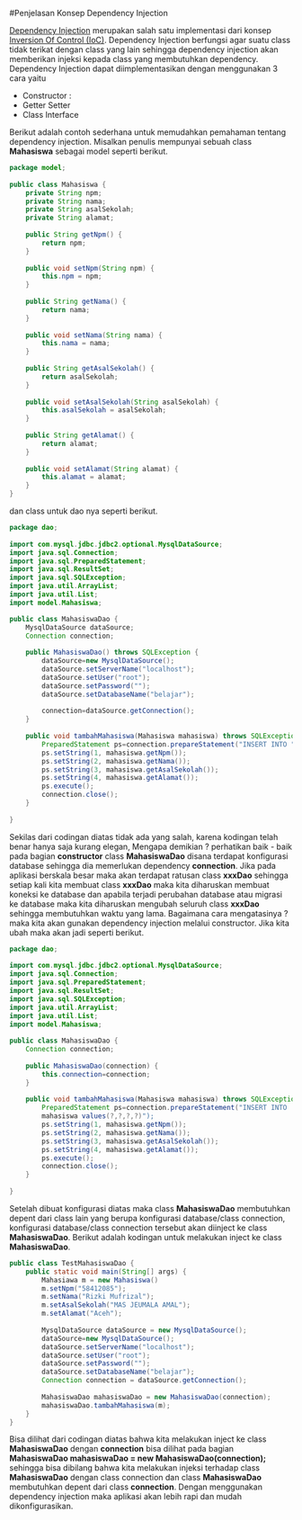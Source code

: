 #Penjelasan Konsep Dependency Injection

[Dependency Injection](https://en.wikipedia.org/wiki/Dependency_injection) merupakan salah satu implementasi dari konsep [Inversion Of Control (IoC)](https://en.wikipedia.org/wiki/Inversion_of_control). Dependency Injection berfungsi agar suatu class tidak terikat dengan class yang lain sehingga dependency injection akan memberikan injeksi kepada class yang membutuhkan dependency. Dependency Injection dapat diimplementasikan dengan menggunakan 3 cara yaitu

* Constructor :
* Getter Setter
* Class Interface

Berikut adalah contoh sederhana untuk memudahkan pemahaman tentang dependency injection. Misalkan penulis mempunyai sebuah class **Mahasiswa** sebagai model seperti berikut.

```java
package model;
 
public class Mahasiswa {
    private String npm;
    private String nama;
    private String asalSekolah;
    private String alamat;
 
    public String getNpm() {
        return npm;
    }
 
    public void setNpm(String npm) {
        this.npm = npm;
    }
 
    public String getNama() {
        return nama;
    }
 
    public void setNama(String nama) {
        this.nama = nama;
    }
 
    public String getAsalSekolah() {
        return asalSekolah;
    }
 
    public void setAsalSekolah(String asalSekolah) {
        this.asalSekolah = asalSekolah;
    }
 
    public String getAlamat() {
        return alamat;
    }
 
    public void setAlamat(String alamat) {
        this.alamat = alamat;
    }
}
```

dan class untuk dao nya seperti berikut.

```java
package dao;
 
import com.mysql.jdbc.jdbc2.optional.MysqlDataSource;
import java.sql.Connection;
import java.sql.PreparedStatement;
import java.sql.ResultSet;
import java.sql.SQLException;
import java.util.ArrayList;
import java.util.List;
import model.Mahasiswa;

public class MahasiswaDao {
    MysqlDataSource dataSource;
    Connection connection;
    
    public MahasiswaDao() throws SQLException {
        dataSource=new MysqlDataSource();
        dataSource.setServerName("localhost");
        dataSource.setUser("root");
        dataSource.setPassword("");
        dataSource.setDatabaseName("belajar");
        
        connection=dataSource.getConnection();
    }
    
    public void tambahMahasiswa(Mahasiswa mahasiswa) throws SQLException {
        PreparedStatement ps=connection.prepareStatement("INSERT INTO " + " mahasiswa values(?,?,?,?)");
        ps.setString(1, mahasiswa.getNpm());
        ps.setString(2, mahasiswa.getNama());
        ps.setString(3, mahasiswa.getAsalSekolah());
        ps.setString(4, mahasiswa.getAlamat());
        ps.execute();
        connection.close();
    }
     
}
```

Sekilas dari codingan diatas tidak ada yang salah, karena kodingan telah benar hanya saja kurang elegan, Mengapa demikian ? perhatikan baik - baik pada bagian **constructor** class **MahasiswaDao** disana terdapat konfigurasi database sehingga dia memerlukan dependency **connection**. Jika pada aplikasi berskala besar maka akan terdapat ratusan class **xxxDao** sehingga setiap kali kita membuat class **xxxDao** maka kita diharuskan membuat koneksi ke database dan apabila terjadi perubahan database atau migrasi ke database maka kita diharuskan mengubah seluruh class **xxxDao** sehingga membutuhkan waktu yang lama. Bagaimana cara mengatasinya ? maka kita akan gunakan dependency injection melalui constructor. Jika kita ubah maka akan jadi seperti berikut.

```java
package dao;
 
import com.mysql.jdbc.jdbc2.optional.MysqlDataSource;
import java.sql.Connection;
import java.sql.PreparedStatement;
import java.sql.ResultSet;
import java.sql.SQLException;
import java.util.ArrayList;
import java.util.List;
import model.Mahasiswa;
 
public class MahasiswaDao {
    Connection connection;
    
    public MahasiswaDao(connection) {
        this.connection=connection;
    }
    
    public void tambahMahasiswa(Mahasiswa mahasiswa) throws SQLException {
        PreparedStatement ps=connection.prepareStatement("INSERT INTO 
        mahasiswa values(?,?,?,?)");
        ps.setString(1, mahasiswa.getNpm());
        ps.setString(2, mahasiswa.getNama());
        ps.setString(3, mahasiswa.getAsalSekolah());
        ps.setString(4, mahasiswa.getAlamat());
        ps.execute();
        connection.close();
    }
     
}
```

Setelah dibuat konfigurasi diatas maka class **MahasiswaDao** membutuhkan depent dari class lain yang berupa konfigurasi database/class connection, konfigurasi database/class connection tersebut akan diinject ke class **MahasiswaDao**. Berikut adalah kodingan untuk melakukan inject ke class **MahasiswaDao**.

```java
public class TestMahasiswaDao {
    public static void main(String[] args) {
        Mahasiawa m = new Mahasiswa()
        m.setNpm("58412085");
        m.setNama("Rizki Mufrizal");
        m.setAsalSekolah("MAS JEUMALA AMAL");
        m.setAlamat("Aceh");
 
        MysqlDataSource dataSource = new MysqlDataSource();
        dataSource=new MysqlDataSource();
        dataSource.setServerName("localhost");
        dataSource.setUser("root");
        dataSource.setPassword("");
        dataSource.setDatabaseName("belajar");
        Connection connection = dataSource.getConnection();
 
        MahasiswaDao mahasiswaDao = new MahasiswaDao(connection);
        mahasiswaDao.tambahMahasiswa(m);
    }
}
```

Bisa dilihat dari codingan diatas bahwa kita melakukan inject ke class **MahasiswaDao** dengan **connection** bisa dilihat pada bagian **MahasiswaDao mahasiswaDao = new MahasiswaDao(connection);** sehingga bisa dibilang bahwa kita melakukan injeksi terhadap class **MahasiswaDao** dengan class connection dan class **MahasiswaDao** membutuhkan depent dari class **connection**. Dengan menggunakan dependency injection maka aplikasi akan lebih rapi dan mudah dikonfigurasikan.